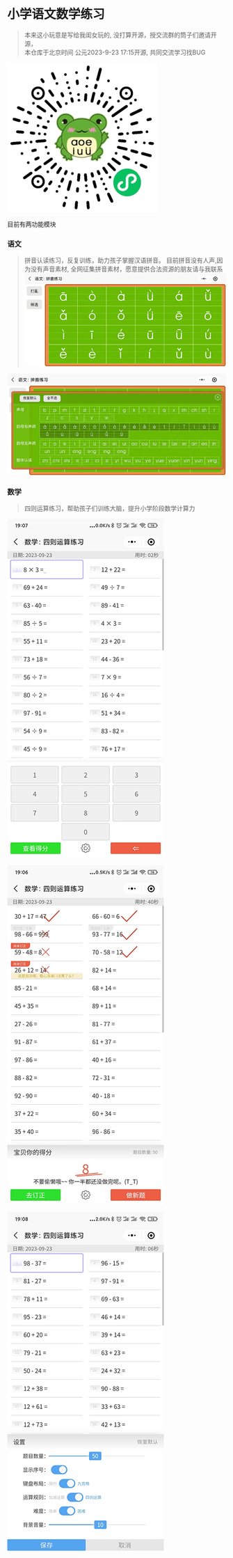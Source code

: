 # 小学语文数学练习
> 本来这小玩意是写给我闺女玩的, 没打算开源，授交流群的筒子们邀请开源，  
> 本仓库于北京时间 公元2023-9-23 17:15开源, 共同交流学习找BUG

![微信小程序QR](./src/static/md/qr.jpg)  

目前有两功能模块 

### 语文
> 拼音认读练习，反复训练，助力孩子掌握汉语拼音。
> 目前拼音没有人声,因为没有声音素材, 全网征集拼音素材，愿意提供合法资源的朋友请与我联系
![语文1](./src/static/md/yw1.png) 

![语文2](./src/static/md/yw2.png) 
 
### 数学 
> 四则运算练习，帮助孩子们训练大脑，提升小学阶段数学计算力

![数学1](./src/static/md/sx1.png) 

![数学2](./src/static/md/sx2.png) 

![数学3](./src/static/md/sx3.png) 